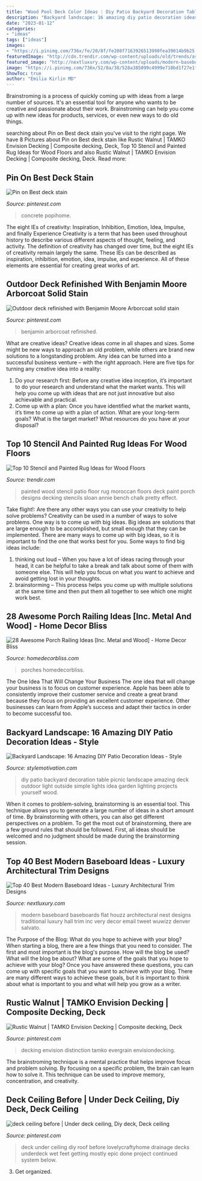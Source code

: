 ```yaml
---
title: "Wood Pool Deck Color Ideas : Diy Patio Backyard Decoration Table Picnic Landscape Amazing Deck Outdoor Light Outside Simple Lights Idea Garden Lighting Projects Yourself Wood"
description: "Backyard landscape: 16 amazing diy patio decoration ideas"
date: "2023-01-12"
categories:
- "ideas"
tags: ["ideas"]
images:
- "https://i.pinimg.com/736x/fe/20/8f/fe208f7163926513990fea39014b9b25.jpg"
featuredImage: "http://cdn.trendir.com/wp-content/uploads/old/trends/assets_c/2015/08/wood-patio-painted-in-blue-and-white-moroccan-style-stencil-1-thumb-autox788-55603.jpg"
featured_image: "http://nextluxury.com/wp-content/uploads/modern-baseboard-ideas-for-hallways.jpg"
image: "https://i.pinimg.com/736x/52/8a/38/528a385099c4999e710bd1f27e1fa0a7.jpg"
ShowToc: true
author: "Emilia Kirlin MD"
---
```



Brainstroming is a process of quickly coming up with ideas from a large number of sources. It's an essential tool for anyone who wants to be creative and passionate about their work. Brainstroming can help you come up with new ideas for products, services, or even new ways to do old things.

	

		
searching about Pin on Best deck stain you've visit to the right page. We have 8 Pictures about Pin on Best deck stain like Rustic Walnut | TAMKO Envision Decking | Composite decking, Deck, Top 10 Stencil and Painted Rug Ideas for Wood Floors and also Rustic Walnut | TAMKO Envision Decking | Composite decking, Deck. Read more:
		
    
## Pin On Best Deck Stain

<img loading=lazy src="https://i.pinimg.com/736x/52/8a/38/528a385099c4999e710bd1f27e1fa0a7.jpg" onerror="this.onerror=null;this.src='https://tse3.mm.bing.net/th?id=OIP.inHHs3cetoafExNdFFddnQHaNK&amp;pid=15.1';" alt="Pin on Best deck stain">

_Source: pinterest.com_

>concrete popihome. 

	

The eight IEs of creativity: Inspiration, Inhibition, Emotion, Idea, Impulse, and finally Experience
Creativity is a term that has been used throughout history to describe various different aspects of thought, feeling, and activity. The definition of creativity has changed over time, but the eight IEs of creativity remain largely the same. These IEs can be described as inspiration, inhibition, emotion, idea, impulse, and experience. All of these elements are essential for creating great works of art.

    
## Outdoor Deck Refinished With Benjamin Moore Arborcoat Solid Stain

<img loading=lazy src="https://i.pinimg.com/736x/fe/20/8f/fe208f7163926513990fea39014b9b25.jpg" onerror="this.onerror=null;this.src='https://tse4.mm.bing.net/th?id=OIP.lokypIU1bSYqUTTU4UuXbwHaFj&amp;pid=15.1';" alt="Outdoor deck refinished with Benjamin Moore Arborcoat solid stain">

_Source: pinterest.com_

>benjamin arborcoat refinished. 

	

What are creative ideas?
Creative ideas come in all shapes and sizes. Some might be new ways to approach an old problem, while others are brand new solutions to a longstanding problem. Any idea can be turned into a successful business venture – with the right approach. Here are five tips for turning any creative idea into a reality: 
1. Do your research first: Before any creative idea inception, it’s important to do your research and understand what the market wants. This will help you come up with ideas that are not just innovative but also achievable and practical. 
2. Come up with a plan: Once you have identified what the market wants, it’s time to come up with a plan of action. What are your long-term goals? What is the target market? What resources do you have at your disposal?

    
## Top 10 Stencil And Painted Rug Ideas For Wood Floors

<img loading=lazy src="http://cdn.trendir.com/wp-content/uploads/old/trends/assets_c/2015/08/wood-patio-painted-in-blue-and-white-moroccan-style-stencil-1-thumb-autox788-55603.jpg" onerror="this.onerror=null;this.src='https://tse3.mm.bing.net/th?id=OIP.4RJjKSUqm9fPWToNcqhMzgHaJR&amp;pid=15.1';" alt="Top 10 Stencil and Painted Rug Ideas for Wood Floors">

_Source: trendir.com_

>painted wood stencil patio floor rug moroccan floors deck paint porch designs decking stencils sloan annie bench chalk pretty effect. 

	

Take flight!: Are there any other ways you can use your creativity to help solve problems?
Creativity can be used in a number of ways to solve problems. One way is to come up with big ideas. Big ideas are solutions that are large enough to be accomplished, but small enough that they can be implemented. There are many ways to come up with big ideas, so it is important to find the one that works best for you. Some ways to find big ideas include: 
1) thinking out loud – When you have a lot of ideas racing through your head, it can be helpful to take a break and talk about some of them with someone else. This will help you focus on what you want to achieve and avoid getting lost in your thoughts. 
2) brainstorming – This process helps you come up with multiple solutions at the same time and then put them all together to see which one might work best.

    
## 28 Awesome Porch Railing Ideas [Inc. Metal And Wood] - Home Decor Bliss

<img loading=lazy src="https://homedecorbliss.com/wp-content/uploads/2020/11/wood-deck-with-view-to-the-forest-28-awesome-porch-railing-ideas-768x1152.jpg" onerror="this.onerror=null;this.src='https://tse2.mm.bing.net/th?id=OIP.WiqKIiyk_JbztjzX5G-8MQHaLH&amp;pid=15.1';" alt="28 Awesome Porch Railing Ideas [Inc. Metal and Wood] - Home Decor Bliss">

_Source: homedecorbliss.com_

>porches homedecorbliss. 

	

The One Idea That Will Change Your Business
The one idea that will change your business is to focus on customer experience. Apple has been able to consistently improve their customer service and create a great brand because they focus on providing an excellent customer experience. Other businesses can learn from Apple’s success and adapt their tactics in order to become successful too.

    
## Backyard Landscape: 16 Amazing DIY Patio Decoration Ideas - Style

<img loading=lazy src="https://cdn.homebnc.com/homeimg/2016/07/08-diy-patio-decoration-ideas-homebnc.jpg" onerror="this.onerror=null;this.src='https://tse4.mm.bing.net/th?id=OIP.gwPS8FZ5lTAlHoRs3ruX5QHaLH&amp;pid=15.1';" alt="Backyard Landscape: 16 Amazing DIY Patio Decoration Ideas - Style">

_Source: stylemotivation.com_

>diy patio backyard decoration table picnic landscape amazing deck outdoor light outside simple lights idea garden lighting projects yourself wood. 

	

When it comes to problem-solving, brainstorming is an essential tool. This technique allows you to generate a large number of ideas in a short amount of time. By brainstorming with others, you can also get different perspectives on a problem. To get the most out of brainstorming, there are a few ground rules that should be followed. First, all ideas should be welcomed and no judgment should be made during the brainstorming session.

    
## Top 40 Best Modern Baseboard Ideas - Luxury Architectural Trim Designs

<img loading=lazy src="http://nextluxury.com/wp-content/uploads/modern-baseboard-ideas-for-hallways.jpg" onerror="this.onerror=null;this.src='https://tse4.mm.bing.net/th?id=OIP.qN02Mz42SmuxCb219cGJYwAAAA&amp;pid=15.1';" alt="Top 40 Best Modern Baseboard Ideas - Luxury Architectural Trim Designs">

_Source: nextluxury.com_

>modern baseboard baseboards flat houzz architectural nest designs traditional luxury hall trim inc very decor email tweet wuwizz denver salvato. 

	

The Purpose of the Blog: What do you hope to achieve with your blog?
When starting a blog, there are a few things that you need to consider. The first and most important is the blog's purpose. How will the blog be used? What will the blog be about? What are some of the goals that you hope to achieve with your blog? Once you have answered these questions, you can come up with specific goals that you want to achieve with your blog. There are many different ways to achieve these goals, but it is important to think about what is important to you and what will help you grow as a writer.

    
## Rustic Walnut | TAMKO Envision Decking | Composite Decking, Deck

<img loading=lazy src="https://i.pinimg.com/736x/8c/30/dc/8c30dceb09ffd1fe7cc570179b911279.jpg" onerror="this.onerror=null;this.src='https://tse2.mm.bing.net/th?id=OIP.LxDVNF0n9nPYuS3QRd6iBgHaLF&amp;pid=15.1';" alt="Rustic Walnut | TAMKO Envision Decking | Composite decking, Deck">

_Source: pinterest.com_

>decking envision distinction tamko evergrain envisiondecking. 

	

The brainstroming technique is a mental practice that helps improve focus and problem solving. By focusing on a specific problem, the brain can learn how to solve it. This technique can be used to improve memory, concentration, and creativity.

    
## Deck Ceiling Before | Under Deck Ceiling, Diy Deck, Deck Ceiling

<img loading=lazy src="https://i.pinimg.com/736x/cc/ee/1e/ccee1e167c4a2853b4d0e6293bec6d33.jpg" onerror="this.onerror=null;this.src='https://tse4.mm.bing.net/th?id=OIP.rdfU73p-aHPiTq_tX9AvMAHaJ3&amp;pid=15.1';" alt="deck ceiling before | Under deck ceiling, Diy deck, Deck ceiling">

_Source: pinterest.com_

>deck under ceiling diy roof before lovelycraftyhome drainage decks underdeck wet feet getting mostly epic done project continued system below. 

	

3. Get organized.

